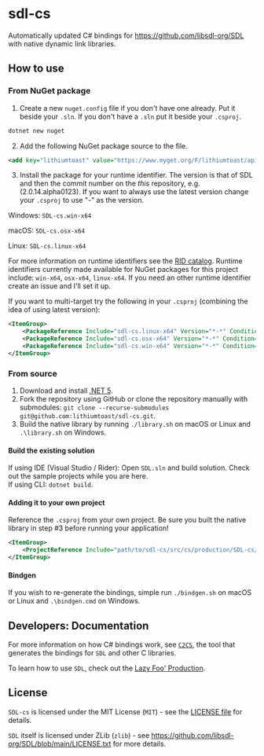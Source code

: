 # sdl-cs

Automatically updated C# bindings for https://github.com/libsdl-org/SDL with native dynamic link libraries.

## How to use

### From NuGet package

1. Create a new `nuget.config` file if you don't have one already. Put it beside your `.sln`. If you don't have a `.sln` put it beside your `.csproj`.

```bash
dotnet new nuget
```

2. Add the following NuGet package source to the file.

```xml
<add key="lithiumtoast" value="https://www.myget.org/F/lithiumtoast/api/v3/index.json" />
```

3. Install the package for your runtime identifier. The version is that of SDL and then the commit number on the *this* repository, e.g. (2.0.14.alpha0123). If you want to always use the latest version change your `.csproj` to use "*-*" as the version.

Windows: `SDL-cs.win-x64`

macOS: `SDL-cs.osx-x64` 

Linux: `SDL-cs.linux-x64` 

For more information on runtime identifiers see the [RID catalog](https://docs.microsoft.com/en-us/dotnet/core/rid-catalog#using-rids). Runtime identifiers currently made available for NuGet packages for this project include: `win-x64`, `osx-x64`, `linux-x64`. If you need an other runtime identifier create an issue and I'll set it up.

If you want to multi-target try the following in your `.csproj` (combining the idea of using latest version):
```xml
<ItemGroup>
    <PackageReference Include="sdl-cs.linux-x64" Version="*-*" Condition="$([MSBuild]::IsOSPlatform('Linux'))" />
    <PackageReference Include="sdl-cs.osx-x64" Version="*-*" Condition="$([MSBuild]::IsOSPlatform('OSX'))" />
    <PackageReference Include="sdl-cs.win-x64" Version="*-*" Condition="$([MSBuild]::IsOSPlatform('Windows'))" />
</ItemGroup>
```

### From source

1. Download and install [.NET 5](https://dotnet.microsoft.com/download).
2. Fork the repository using GitHub or clone the repository manually with submodules: `git clone --recurse-submodules git@github.com:lithiumtoast/sdl-cs.git`.
3. Build the native library by running `./library.sh` on macOS or Linux and `.\library.sh` on Windows.

#### Build the existing solution

If using IDE (Visual Studio / Rider): Open `SDL.sln` and build solution. Check out the sample projects while you are here.  
If using CLI: `dotnet build`.

#### Adding it to your own project

Reference the `.csproj` from your own project. Be sure you built the native library in step #3 before running your application!

```xml
<ItemGroup>
    <ProjectReference Include="path/to/sdl-cs/src/cs/production/SDL-cs/SDL-cs.csproj" />
</ItemGroup>
```

#### Bindgen

If you wish to re-generate the bindings, simple run `./bindgen.sh` on macOS or Linux and `.\bindgen.cmd` on Windows.

## Developers: Documentation

For more information on how C# bindings work, see [`C2CS`](https://github.com/lithiumtoast/c2cs), the tool that generates the bindings for `SDL` and other C libraries.

To learn how to use `SDL`, check out the [Lazy Foo' Production](https://lazyfoo.net/tutorials/SDL).

## License

`SDL-cs` is licensed under the MIT License (`MIT`) - see the [LICENSE file](LICENSE) for details.

`SDL` itself is licensed under ZLib (`zlib`) - see https://github.com/libsdl-org/SDL/blob/main/LICENSE.txt for more details.
